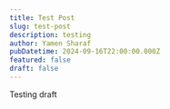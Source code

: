 ```yaml
---
title: Test Post
slug: test-post
description: testing
author: Yamen Sharaf
pubDatetime: 2024-09-16T22:00:00.000Z
featured: false
draft: false
---
```


Testing draft
